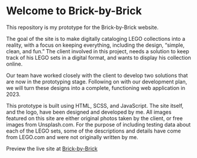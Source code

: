 # Welcome to Brick-by-Brick
This repository is my prototype for the Brick-by-Brick website.

The goal of the site is to make digitally cataloging LEGO collections into a reality, with a focus on keeping everything, including the design, “simple, clean, and fun.” The client involved in this project, needs a solution to keep track of his LEGO sets in a digital format, and wants to display his collection online.

Our team have worked closely with the client to develop two solutions that are now in the prototyping stage. Following on with our development plan, we will turn these designs into a complete, functioning web application in 2023.

This prototype is built using HTML, SCSS, and JavaScript. The site itself, and the logo, have been designed and developed by me. All images featured on this site are either original photos taken by the client, or free images from Unsplash.com. For the purpose of including testing data about each of the LEGO sets, some of the descriptions and details have come from LEGO.com and were not originally written by me.

Preview the live site at [Brick-by-Brick](https://wyattchannings.com/brick-by-brick-prototype/)
